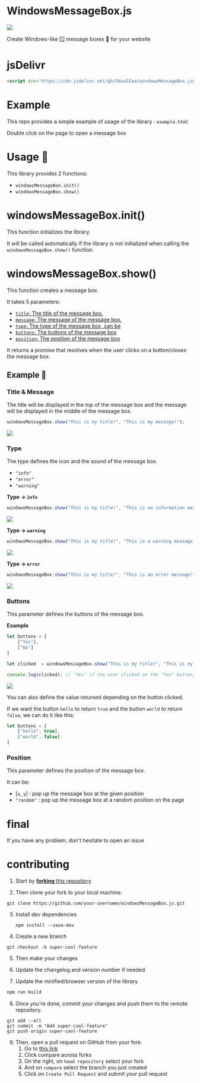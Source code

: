 # WindowsMessageBox.js

![](images/banner.png)

Create Windows-like 🪟 message boxes 💬 for your website

# jsDelivr

```html
<script src="https://cdn.jsdelivr.net/gh/SkwalExe/windowsMessageBox.js@main/dist/windowsMessageBox.min.js"></script>
```

# Example

This repo provides a simple example of usage of the library : `example.html`

Double click on the page to open a message box

# Usage 📝

This library provides 2 functions: 

- `windowsMessageBox.init()`
- `windowsMessageBox.show()`
  
# windowsMessageBox.init()

This function initializes the library.

It will be called automatically if the library is not initialized when calling the `windowsMessageBox.show()` function.

# windowsMessageBox.show()

This function creates a message box.

It takes 5 parameters:

- [`title`: The title of the message box.](#title--message)
- [`message`: The message of the message box.](#title--message)
- [`type`: The type of the message box, can be](#type)
- [`buttons`: The buttons of the message box](#buttons)
- [`position`: The position of the message box](#position)

It returns a promise that resolves when the user clicks on a button/closes the message box.

## Example 📝

### **Title & Message**

The title will be displayed in the top of the message box and the message will be displayed in the middle of the message box.

```js
windowsMessageBox.show("This is my title!", "This is my message!");
```

![](images/1.png)

### **Type**

The type defines the icon and the sound of the message box.

- `"info"`
- `"error"`
- `"warning"`

**Type -> `info`**

```js
windowsMessageBox.show("This is my title!", "This is an information message!", "info");
```

![](images/info.png)

**Type -> `warning`**

```js
windowsMessageBox.show("This is my title!", "This is a warning message!", "warning");
```

![](images/warning.png)

**Type -> `error`**

```js
windowsMessageBox.show("This is my title!", "This is an error message!", "error");
```

![](images/error.png)

### **Buttons**

This parameter defines the buttons of the message box.

**Example**

```js
let buttons = [
    ["Yes"],
    ["No"]
]

let clicked  = windowsMessageBox.show("This is my title!", "This is my message!", "info", buttons);

console.log(clicked); // "Yes" if the user clicked on the "Yes" button, "No" if the user clicked on the "No" button
```

![](images/2.png)

You can also define the value returned depending on the button clicked.

If we want the button `hello` to return `true` and the button `world` to return `false`, we can do it like this:

```js
let buttons = [
    ["hello", true],
    ["world", false]
]
```

### **Position**

This parameter defines the position of the message box.

It can be: 

- [`x`, `y`] : pop up the message box at the given position
- `"random"` : pop up the message box at a random position on the page

# final

If you have any problem, don't hesitate to open an issue

# contributing

1. Start by [**forking** this repository](https://github.com/SkwalExe/windowsMessageBox.js/fork)

2. Then clone your fork to your local machine.
  ```git
  git clone https://github.com/your-username/windowsMessageBox.js.git
  ```

3. Install dev dependencies
    ```npm
    npm install --save-dev
    ```

4. Create a new branch
  ```git
  git checkout -b super-cool-feature
  ```

5. Then make your changes

6. Update the changelog and version number if needed

7. Update the minified/browser version of the library
  ```bash
  npm run build
  ```

8. Once you're done, commit your changes and push them to the remote repository.
  ```git
  git add --all
  git commit -m "Add super-cool-feature"
  git push origin super-cool-feature
  ```

9. Then, open a pull request on GitHub from your fork.
   1. Go to [this link](https://github.com/SkwalExe/windowsMessageBox.js/compare/)
   2. Click compare across forks
   3. On the right, on `head repository` select your fork
   4. And on `compare` select the branch you just created
   5. Click on `Create Pull Request` and submit your pull request

<a href="https://github.com/SkwalExe#ukraine"><img src="https://raw.githubusercontent.com/SkwalExe/SkwalExe/main/ukraine.jpg" width="100%" height="15px" /></a>